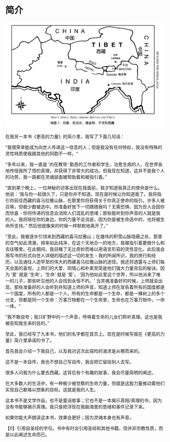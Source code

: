 # 简介

![&#x5730;&#x56FE;1: &#x5370;&#x5EA6;&#x3001;&#x5C3C;&#x6CCA;&#x5C14;&#x3001;&#x9521;&#x91D1;&#x90A6;&#x3001;&#x4E0D;&#x4E39;&#x548C;&#x897F;&#x85CF;](.gitbook/assets/screen-shot-2020-05-02-at-2.26.41-pm.png)

在我另一本书《更高的力量》的简介里，我写了下面几句话：

“我很荣幸能成为向世人传递这一信息的人；但是我没有任何特权，我没有特殊的灵性特质使我跟其他的同胞不一样。“

“多年以来，我一直是 ‘内在教导‘ 勤恳的工作者和学生，治愈生病的人、在世界各地传授我所了悟的真理，并获得了非常大的成功。但我现在知道，这并不是我个人的功劳，我一路都在灵魂层面被帮助着和被指引着。”

“直到某个晚上，一位神秘的访客出现在我面前，我才知道我真正的使命是什么。他说：‘我与你一起很久了，只是你并不知道。现在是时候让你知道我了。我将指引你前往西藏的喜马拉雅山脉，在那里你将获得关于你真正使命的指引。许多人被召唤，但极少数被选中。你准备好放下一切跟随我吗？无需恐惧，因为世人会因你而欣喜 - 你将传递的信息会消除人们混乱的思绪；那些能听到你声音的人就是我的人。我将陪在你的身边，你的力量不会消逝，因为你是被生命选中的，也将被生命所支持。” 然后他就像来的时候一样默默地离开了。”

“至此，我被逐步引领来到西藏的喜马拉雅山；在雄伟的积雪山脉隐蔽之处，那里的空气如此清澈，频率如此纯净，在这个天地合一的地方，我被指引着要做什么和去往哪里。在此期间，我目睹了无比奇妙而难以用语言形容的灵性显化。此后我会用写书的形式向世人详细的描述这一切的发生 - 我的所闻所识，我的旅行和经历，以及通往人迹罕至的伟大的西藏喜马拉雅山脉的途径。我还将透露与上师们每天会面的喜悦，上师们的大爱、同情心和朴素至简是他们强大力量背后的秘诀。因为 ‘爱‘ 就是 ‘生命‘，‘生命‘ 就是 ‘爱‘。 ‘因为他如此爱这个世界，所以他派来了唯一的儿子，那些听见他的人会找到永恒不朽。‘ 当灵魂准备好的时候，上师就会出现，那些准备好的人会听到并知道上师的声音，知道上师在宣告着所有的国度都是一个国度，所有的人都是一个人，所有的生命都是一个生命，都是一棵树上的多个分支，但都是同一个生命：万事万物都在一个生命里，生命也在万事万物中，一命一体。“

“我不敢自夸；我只旷野中的一个声音，呼唤着生命的儿女们聆听真理。这也是我被告知我生来的目的。” 

至此，我已经写了九本书，他们的名字都在首页上。现在是时候写我在《更高的力量》简介里承诺的书了。

首先我会介绍一下我自己，以及我对这次此探险的渴求是从哪而来的。 

这不是一本自传，我也不想自己写自传，我会把它留给别人去写。 

很多人问我为什么要去西藏。这背后有个有趣的故事，我会尽量简明的阐述。

在大多数人的生活中，有一种极少被觉察的生命力量，但就是这股力量推动着他们实现自己都难以想象的目标。这就是我的人生。 

这本书不是文学作品，也不是童话故事；它也不是一本揭示真相/真理的书，因为没有书能够揭示真理。我只是把浮现在我脑海里的思绪和事件记录下来。

如果你能大声朗读这本书，效果会更好；因为灵魂本身也有声音。

【0】引用自圣经的字句。书中有时会引用圣经和其他书籍，但并非宗教性质，而是以此阐述生命而已。

